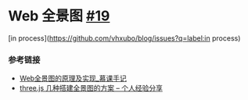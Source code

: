 # Web 全景图 [#19](https://github.com/vhxubo/blog/issues/19)

[in process](https://github.com/vhxubo/blog/issues?q=label:in process)

### 参考链接

- [Web全景图的原理及实现_慕课手记](http://www.imooc.com/article/14196)
- [three.js 几种搭建全景图的方案 – 个人经验分享](http://ashita.top/front/three-panorama.html)